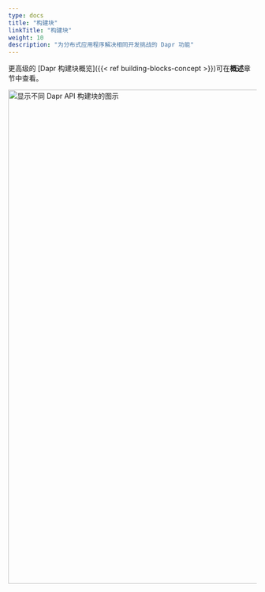 ```yaml
---
type: docs
title: "构建块"
linkTitle: "构建块"
weight: 10
description: "为分布式应用程序解决相同开发挑战的 Dapr 功能"
---
```


更高级的 [Dapr 构建块概览]({{< ref building-blocks-concept >}})可在**概述**章节中查看。

<img src="/images/buildingblocks-overview.png" alt="显示不同 Dapr API 构建块的图示" width=1000>